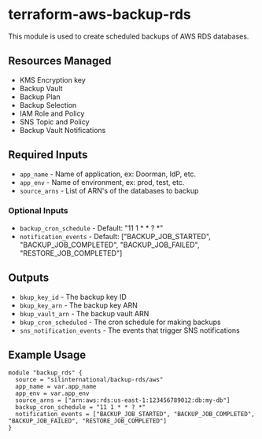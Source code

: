 # terraform-aws-backup-rds

This module is used to create scheduled backups of AWS RDS databases.

## Resources Managed

* KMS Encryption key
* Backup Vault
* Backup Plan
* Backup Selection
* IAM Role and Policy
* SNS Topic and Policy
* Backup Vault Notifications

## Required Inputs

- `app_name` - Name of application, ex: Doorman, IdP, etc.
- `app_env` - Name of environment, ex: prod, test, etc.
- `source_arns` - List of ARN's of the databases to backup

### Optional Inputs

- `backup_cron_schedule` - Default: "11 1 * * ? *"
- `notification_events` - Default: ["BACKUP_JOB_STARTED", "BACKUP_JOB_COMPLETED", "BACKUP_JOB_FAILED", "RESTORE_JOB_COMPLETED"]

## Outputs

- `bkup_key_id` - The backup key ID
- `bkup_key_arn` - The backup key ARN
- `bkup_vault_arn` - The backup vault ARN
- `bkup_cron_scheduled` - The cron schedule for making backups
- `sns_notification_events` - The events that trigger SNS notifications

## Example Usage

```hcl
module "backup_rds" {
  source = "silinternational/backup-rds/aws"
  app_name = var.app_name
  app_env = var.app_env
  source_arns = ["arn:aws:rds:us-east-1:123456789012:db:my-db"]
  backup_cron_schedule = "11 1 * * ? *"
  notification_events = ["BACKUP_JOB_STARTED", "BACKUP_JOB_COMPLETED", "BACKUP_JOB_FAILED", "RESTORE_JOB_COMPLETED"]
}
```
